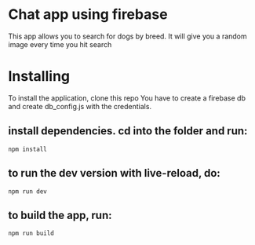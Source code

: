 # Chat app using firebase

This app allows you to search for dogs by breed. It will give you a random image every time you hit search

# Installing

To install the application, clone this repo
You have to create a firebase db and create db_config.js with the credentials.

## install dependencies. cd into the folder and run:

`npm install`

## to run the dev version with live-reload, do:

`npm run dev`

## to build the app, run:

`npm run build`
